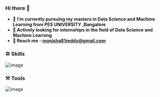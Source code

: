 ### Hi there 👋


- 🔭 <b> I’m currently pursuing my masters in Data Science and Machine Learning from PES UNIVERSITY ,Bangalore
- 🌱 Actively looking for internships in the field of Data Science and Machine Learning
- 💬 Reach me - monisha81reddy@gmail.com</b>



### ⚙️ Skills 
![image](https://user-images.githubusercontent.com/63378154/135092843-e6b517ac-111c-4074-af6a-b7c93a0301b3.png)

### ⚒ Tools
![image](https://user-images.githubusercontent.com/63378154/135094780-37a29f84-4273-408b-a70f-13210aab2ec5.png)





